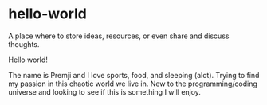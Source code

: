 # hello-world
A place where to store ideas, resources, or even share and discuss thoughts.

Hello world!

The name is Premji and I love sports, food, and sleeping (alot).
Trying to find my passion in this chaotic world we live in.
New to the programming/coding universe and looking to see if this is something I will enjoy.
